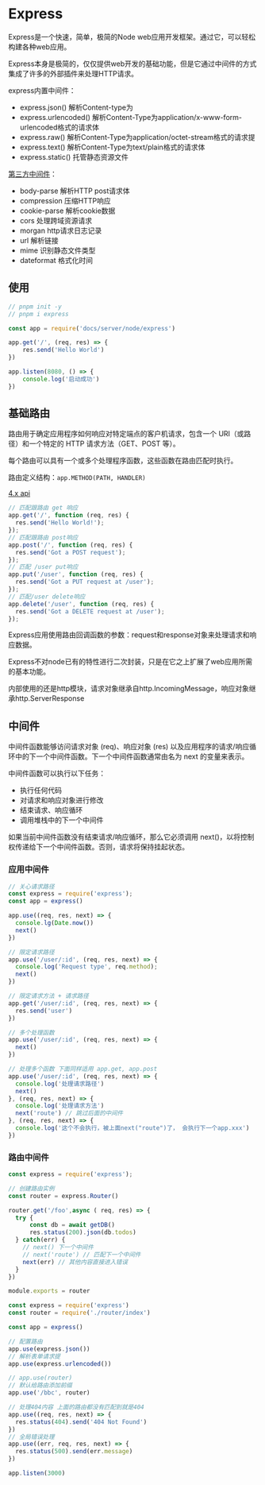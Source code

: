 # Express

Express是一个快速，简单，极简的Node web应用开发框架。通过它，可以轻松构建各种web应用。

Express本身是极简的，仅仅提供web开发的基础功能，但是它通过中间件的方式集成了许多的外部插件来处理HTTP请求。

express内置中间件：

- express.json() 解析Content-type为
- express.urlencoded()  解析Content-Type为application/x-www-form-urlencoded格式的请求体
- express.raw() 解析Content-Type为application/octet-stream格式的请求提
- express.text() 解析Content-Type为text/plain格式的请求体
- express.static() 托管静态资源文件

[第三方中间件](http://expressjs.com/en/resources/middleware.html)：

- body-parse 解析HTTP post请求体
- compression 压缩HTTP响应
- cookie-parse 解析cookie数据
- cors 处理跨域资源请求
- morgan http请求日志记录
- url 解析链接
- mime 识别静态文件类型
- dateformat 格式化时间


## 使用

```javascript
// pnpm init -y
// pnpm i express

const app = require('docs/server/node/express')

app.get('/', (req, res) => {
    res.send('Hello World')
})

app.listen(8080, () => {
    console.log('启动成功')
})
```

## 基础路由

路由用于确定应用程序如何响应对特定端点的客户机请求，包含一个 URI（或路径）和一个特定的 HTTP 请求方法（GET、POST 等）。

每个路由可以具有一个或多个处理程序函数，这些函数在路由匹配时执行。

路由定义结构：`app.METHOD(PATH, HANDLER)`

[4.x api](https://expressjs.com/en/4x/api.html#res)

```javascript
// 匹配跟路由 get 响应
app.get('/', function (req, res) {
  res.send('Hello World!');
});
// 匹配跟路由 post响应
app.post('/', function (req, res) {
  res.send('Got a POST request');
});
// 匹配 /user put响应
app.put('/user', function (req, res) {
  res.send('Got a PUT request at /user');
});
// 匹配/user delete响应
app.delete('/user', function (req, res) {
  res.send('Got a DELETE request at /user');
});
```

Express应用使用路由回调函数的参数：request和response对象来处理请求和响应数据。

Express不对node已有的特性进行二次封装，只是在它之上扩展了web应用所需的基本功能。

内部使用的还是http模块，请求对象继承自http.IncomingMessage，响应对象继承http.ServerResponse

## 中间件

中间件函数能够访问请求对象 (req)、响应对象 (res) 以及应用程序的请求/响应循环中的下一个中间件函数。下一个中间件函数通常由名为 next 的变量来表示。

中间件函数可以执行以下任务：

- 执行任何代码
- 对请求和响应对象进行修改
- 结束请求、响应循环
- 调用堆栈中的下一个中间件

如果当前中间件函数没有结束请求/响应循环，那么它必须调用 next()，以将控制权传递给下一个中间件函数。否则，请求将保持挂起状态。

### 应用中间件

```javascript
// 关心请求路径
const express = require('express');
const app = express()

app.use((req, res, next) => {
  console.lg(Date.now())
  next()
})

// 限定请求路径
app.use('/user/:id', (req, res, next) => {
  console.log('Request type', req.method);
  next()  
})

// 限定请求方法 + 请求路径
app.get('/user/:id', (req, res, next) => {
  res.send('user')
})

// 多个处理函数
app.use('/user/:id', (req, res, next) => {
  next()
})

// 处理多个函数 下面同样适用 app.get, app.post
app.use('/user/:id', (req, res, next) => {
  console.log('处理请求路径')
  next()
}, (req, res, next) => {
  console.log('处理请求方法')
  next('route') // 跳过后面的中间件 
}, (req, res, next) => {
  console.log('这个不会执行，被上面next("route")了， 会执行下一个app.xxx')
})
```

### 路由中间件

```javascript
const express = require('express');

// 创建路由实例
const router = express.Router()

router.get('/foo',async ( req, res) => {
  try {
      const db = await getDB()
      res.status(200).json(db.todos)
  } catch(err) {
    // next() 下一个中间件
    // next('route') // 匹配下一个中间件
    next(err) // 其他内容直接进入错误
  }
})

module.exports = router
```

```javascript
const express = require('express')
const router = require('./router/index')

const app = express()

// 配置路由
app.use(express.json())
// 解析表单请求提
app.use(express.urlencoded())

// app.use(router) 
// 默认给路由添加前缀
app.use('/bbc', router)

// 处理404内容 上面的路由都没有匹配到就是404
app.use((req, res, next) => {
  res.status(404).send('404 Not Found')
})
// 全局错误处理
app.use((err, req, res, next) => {
  res.status(500).send(err.message)
})

app.listen(3000)
```




